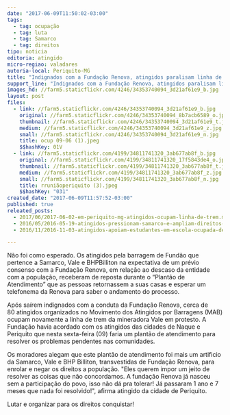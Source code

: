```yaml
---
date: "2017-06-09T11:50:02-03:00"
tags:
  - tag: ocupação
  - tag: luta
  - tag: Samarco
  - tag: direitos
tipo: noticia
editoria: atingido
micro-regiao: valadares
autoria-local: Periquito-MG
title: "Indignados com a Fundação Renova, atingidos paralisam linha de trem no Vale do Aço mineiro "
support_line: "Indignados com a Fundação Renova, atingidos paralisam linha de trem no Vale do Aço mineiro "
images_hd: //farm5.staticflickr.com/4246/34353740094_3d21af61e9_b.jpg
layout: post
files:
  - link: //farm5.staticflickr.com/4246/34353740094_3d21af61e9_b.jpg
    original: //farm5.staticflickr.com/4246/34353740094_8b7acb6589_o.jpg
    thumbnail: //farm5.staticflickr.com/4246/34353740094_3d21af61e9_t.jpg
    medium: //farm5.staticflickr.com/4246/34353740094_3d21af61e9_z.jpg
    small: //farm5.staticflickr.com/4246/34353740094_3d21af61e9_n.jpg
    title: ocup 09-06 (1).jpeg
    $$hashKey: 01V
  - link: //farm5.staticflickr.com/4199/34811741320_3ab677ab8f_b.jpg
    original: //farm5.staticflickr.com/4199/34811741320_17f5843de4_o.jpg
    thumbnail: //farm5.staticflickr.com/4199/34811741320_3ab677ab8f_t.jpg
    medium: //farm5.staticflickr.com/4199/34811741320_3ab677ab8f_z.jpg
    small: //farm5.staticflickr.com/4199/34811741320_3ab677ab8f_n.jpg
    title: rruniãoperiquito (3).jpeg
    $$hashKey: "031"
created_date: "2017-06-09T11:57:52-03:00"
published: true
releated_posts:
  - 2017/06/2017-06-02-em-periquito-mg-atingidos-ocupam-linha-de-trem.md
  - 2016/05/2016-05-19-atingidos-pressionam-samarco-e-ampliam-direitos-em-barra-longa.md
  - 2016/11/2016-11-03-atingidos-apoiam-estudantes-em-escola-ocupada-de-mariana-mg.md

---
```

<p>N&atilde;o foi como esperado. Os atingidos pela barragem de Fund&atilde;o que pertence a Samarco, Vale e BHPBilliton na expectativa de um pr&eacute;vio consenso com a Funda&ccedil;&atilde;o Renova, em rela&ccedil;&atilde;o ao descaso da entidade com a popula&ccedil;&atilde;o, receberam de reposta durante o &ldquo;Plant&atilde;o de Atendimento&rdquo; que as pessoas retornassem a suas casas e esperar um telefonema da Renova para saber o andamento do processo.</p>

<p>Ap&oacute;s sa&iacute;rem indignados com a conduta da Funda&ccedil;&atilde;o Renova, cerca de 80&nbsp;atingidos organizados no Movimento dos Atingidos por Barragens (MAB) ocupam novamente a linha de trem da mineradora Vale em protesto. A Funda&ccedil;&atilde;o havia acordado com os atingidos das cidades de Naque e Periquito que nesta sexta-feira (09) faria um plant&atilde;o de atendimento para resolver os problemas pendentes nas comunidades.</p>

<p>Os moradores alegam que este plant&atilde;o de atendimento foi mais um artificio da Samarco, Vale e BHP Billiton, transvestidas de Funda&ccedil;&atilde;o Renova, para enrolar e negar os direitos a popula&ccedil;&atilde;o. &quot;Eles querem impor um jeito de resolver as coisas que n&atilde;o concordamos. A funda&ccedil;&atilde;o Renova j&aacute; nasceu sem a participa&ccedil;&atilde;o do povo, isso n&atilde;o d&aacute; pra tolerar! J&aacute; passaram 1 ano e 7 meses que nada foi resolvido!&quot;, afirma atingido da cidade de Periquito.</p>

<p>Lutar e organizar para os direitos conquistar!</p>

<p>&nbsp;</p>
